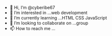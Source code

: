 - 👋 Hi, I’m @cyberibe67
- 👀 I’m interested in ...web development
- 🌱 I’m currently learning ...HTML CSS JavaScript 
- 💞️ I’m looking to collaborate on ...group 
- 📫 How to reach me ...

<!---
cyberibe67/cyberibe67 is a ✨ special ✨ repository because its `README.md` (this file) appears on your GitHub profile.
You can click the Preview link to take a look at your changes.
--->
